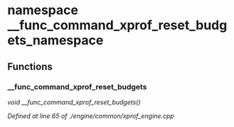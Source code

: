 # namespace __func_command_xprof_reset_budgets_namespace



## Functions

### __func_command_xprof_reset_budgets

*void __func_command_xprof_reset_budgets()*

*Defined at line 65 of ./engine/common/xprof_engine.cpp*



